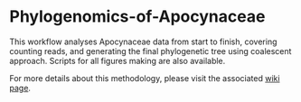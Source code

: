 # Phylogenomics-of-Apocynaceae
This workflow analyses Apocynaceae data from start to finish, covering counting reads, and generating the final phylogenetic tree using coalescent approach. Scripts for all figures making are also available.

For more details about this methodology, please visit the associated [wiki page](https://github.com/cassiabitencourt/Phylogenomics-of-Apocynaceae/wiki).

